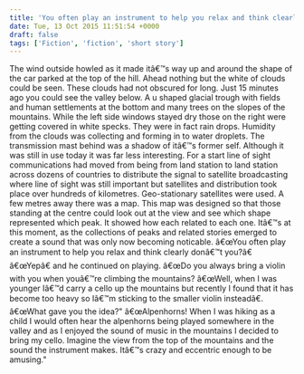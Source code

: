 ```yaml
---
title: 'You often play an instrument to help you relax and think clearly'
date: Tue, 13 Oct 2015 11:51:54 +0000
draft: false
tags: ['Fiction', 'fiction', 'short story']
---
```


The wind outside howled as it made itâ€™s way up and around the shape of the car parked at the top of the hill. Ahead nothing but the white of clouds could be seen. These clouds had not obscured for long. Just 15 minutes ago you could see the valley below. A u shaped glacial trough with fields and human settlements at the bottom and many trees on the slopes of the mountains. While the left side windows stayed dry those on the right were getting covered in white specks. They were in fact rain drops. Humidity from the clouds was collecting and forming in to water droplets. The transmission mast behind was a shadow of itâ€™s former self. Although it was still in use today it was far less interesting. For a start line of sight communications had moved from being from land station to land station across dozens of countries to distribute the signal to satellite broadcasting where line of sight was still important but satellites and distribution took place over hundreds of kilometres. Geo-stationary satellites were used. A few metres away there was a map. This map was designed so that those standing at the centre could look out at the view and see which shape represented which peak. It showed how each related to each one. Itâ€™s at this moment, as the collections of peaks and related stories emerged to create a sound that was only now becoming noticable. â€œYou often play an instrument to help you relax and think clearly donâ€™t you?â€ â€œYepâ€ and he continued on playing. â€œDo you always bring a violin with you when youâ€™re climbing the mountains? â€œWell, when I was younger Iâ€™d carry a cello up the mountains but recently I found that it has become too heavy so Iâ€™m sticking to the smaller violin insteadâ€. â€œWhat gave you the idea?" â€œAlpenhorns! When I was hiking as a child I would often hear the alpenhorns being played somewhere in the valley and as I enjoyed the sound of music in the mountains I decided to bring my cello. Imagine the view from the top of the mountains and the sound the instrument makes. Itâ€™s crazy and eccentric enough to be amusing."